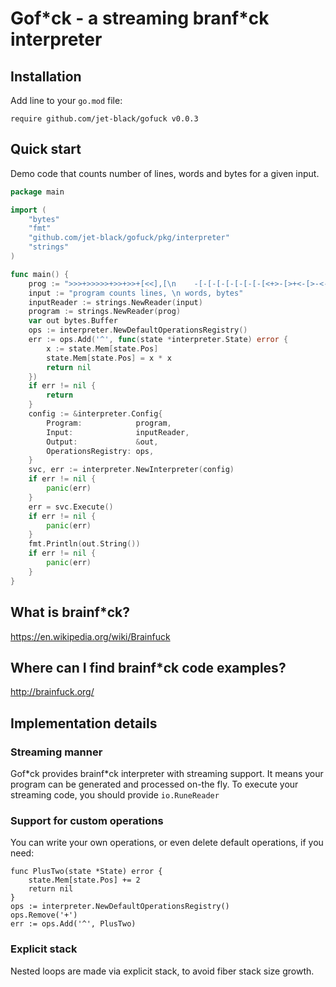 Gof\*ck - a streaming branf\*ck interpreter
================================

## Installation

Add line to your `go.mod` file:

```
require github.com/jet-black/gofuck v0.0.3
```

## Quick start

Demo code that counts number of lines, words and bytes for a given input.

```go
package main

import (
	"bytes"
	"fmt"
	"github.com/jet-black/gofuck/pkg/interpreter"
	"strings"
)

func main() {
	prog := ">>>+>>>>>+>>+>>+[<<],[\n    -[-[-[-[-[-[-[-[<+>-[>+<-[>-<-[-[-[<++[<++++++>-]<\n        [>>[-<]<[>]<-]>>[<+>-[<->[-]]]]]]]]]]]]]]]]\n    <[-<<[-]+>]<<[>>>>>>+<<<<<<-]>[>]>>>>>>>+>[\n        <+[\n            >+++++++++<-[>-<-]++>[<+++++++>-[<->-]+[+>>>>>>]]\n            <[>+<-]>[>>>>>++>[-]]+<\n        ]>[-<<<<<<]>>>>\n    ],\n]+<++>>>[[+++++>>>>>>]<+>+[[<++++++++>-]<.<<<<<]>>>>>>>>]"
	input := "program counts lines, \n words, bytes"
	inputReader := strings.NewReader(input)
	program := strings.NewReader(prog)
	var out bytes.Buffer
	ops := interpreter.NewDefaultOperationsRegistry()
	err := ops.Add('^', func(state *interpreter.State) error {
		x := state.Mem[state.Pos]
		state.Mem[state.Pos] = x * x
		return nil
	})
	if err != nil {
		return
	}
	config := &interpreter.Config{
		Program:            program,
		Input:              inputReader,
		Output:             &out,
		OperationsRegistry: ops,
	}
	svc, err := interpreter.NewInterpreter(config)
	if err != nil {
		panic(err)
	}
	err = svc.Execute()
	if err != nil {
		panic(err)
	}
	fmt.Println(out.String())
	if err != nil {
		panic(err)
	}
}

```

## What is brainf\*ck?

https://en.wikipedia.org/wiki/Brainfuck

## Where can I find brainf\*ck code examples?

http://brainfuck.org/

## Implementation details

### Streaming manner
Gof\*ck provides brainf\*ck interpreter with streaming support.
It means your program can be generated and processed on-the fly.
To execute your streaming code, you should provide `io.RuneReader`

### Support for custom operations
You can write your own operations, or even delete default operations, if you need:
```
func PlusTwo(state *State) error {
	state.Mem[state.Pos] += 2
	return nil
}
ops := interpreter.NewDefaultOperationsRegistry()
ops.Remove('+')
err := ops.Add('^', PlusTwo)
```

### Explicit stack 
Nested loops are made via explicit stack, to avoid fiber stack size growth.





